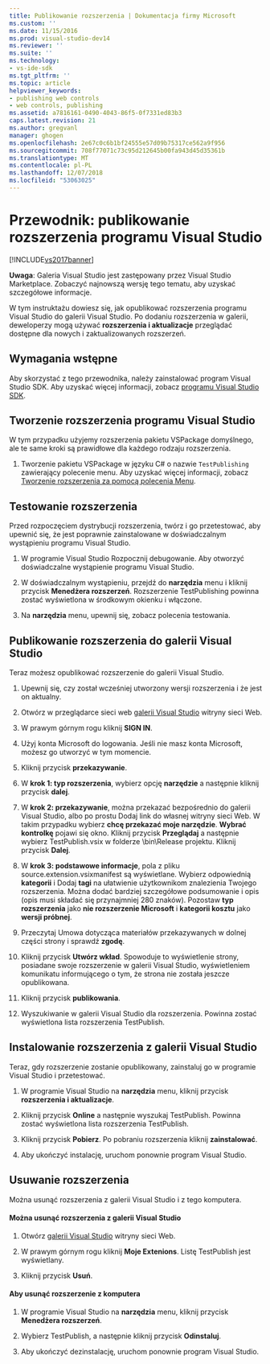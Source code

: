 ```yaml
---
title: Publikowanie rozszerzenia | Dokumentacja firmy Microsoft
ms.custom: ''
ms.date: 11/15/2016
ms.prod: visual-studio-dev14
ms.reviewer: ''
ms.suite: ''
ms.technology:
- vs-ide-sdk
ms.tgt_pltfrm: ''
ms.topic: article
helpviewer_keywords:
- publishing web controls
- web controls, publishing
ms.assetid: a7816161-0490-4043-86f5-0f7331ed83b3
caps.latest.revision: 21
ms.author: gregvanl
manager: ghogen
ms.openlocfilehash: 2e67c0c6b1bf24555e57d09b75317ce562a9f956
ms.sourcegitcommit: 708f77071c73c95d212645b00fa943d45d35361b
ms.translationtype: MT
ms.contentlocale: pl-PL
ms.lasthandoff: 12/07/2018
ms.locfileid: "53063025"
---
```

# <a name="walkthrough-publishing-a-visual-studio-extension"></a>Przewodnik: publikowanie rozszerzenia programu Visual Studio
[!INCLUDE[vs2017banner](../includes/vs2017banner.md)]

**Uwaga**: Galeria Visual Studio jest zastępowany przez Visual Studio Marketplace. Zobaczyć najnowszą wersję tego tematu, aby uzyskać szczegółowe informacje.


W tym instruktażu dowiesz się, jak opublikować rozszerzenia programu Visual Studio do galerii Visual Studio. Po dodaniu rozszerzenia w galerii, deweloperzy mogą używać **rozszerzenia i aktualizacje** przeglądać dostępne dla nowych i zaktualizowanych rozszerzeń.

## <a name="prerequisites"></a>Wymagania wstępne
 Aby skorzystać z tego przewodnika, należy zainstalować program Visual Studio SDK. Aby uzyskać więcej informacji, zobacz [programu Visual Studio SDK](../extensibility/visual-studio-sdk.md).

## <a name="create-a-visual-studio-extension"></a>Tworzenie rozszerzenia programu Visual Studio
 W tym przypadku użyjemy rozszerzenia pakietu VSPackage domyślnego, ale te same kroki są prawidłowe dla każdego rodzaju rozszerzenia.

1.  Tworzenie pakietu VSPackage w języku C# o nazwie `TestPublishing` zawierający polecenie menu. Aby uzyskać więcej informacji, zobacz [Tworzenie rozszerzenia za pomocą polecenia Menu](../extensibility/creating-an-extension-with-a-menu-command.md).

## <a name="test-the-extension"></a>Testowanie rozszerzenia
 Przed rozpoczęciem dystrybucji rozszerzenia, twórz i go przetestować, aby upewnić się, że jest poprawnie zainstalowane w doświadczalnym wystąpieniu programu Visual Studio.

1.  W programie Visual Studio Rozpocznij debugowanie. Aby otworzyć doświadczalne wystąpienie programu Visual Studio.

2.  W doświadczalnym wystąpieniu, przejdź do **narzędzia** menu i kliknij przycisk **Menedżera rozszerzeń**. Rozszerzenie TestPublishing powinna zostać wyświetlona w środkowym okienku i włączone.

3.  Na **narzędzia** menu, upewnij się, zobacz polecenia testowania.

## <a name="publish-the-extension-to-the-visual-studio-gallery"></a>Publikowanie rozszerzenia do galerii Visual Studio
 Teraz możesz opublikować rozszerzenie do galerii Visual Studio.

1.  Upewnij się, czy został wcześniej utworzony wersji rozszerzenia i że jest on aktualny.

2.  Otwórz w przeglądarce sieci web [galerii Visual Studio](http://go.microsoft.com/fwlink/?LinkId=194329) witryny sieci Web.

3.  W prawym górnym rogu kliknij **SIGN IN**.

4.  Użyj konta Microsoft do logowania. Jeśli nie masz konta Microsoft, możesz go utworzyć w tym momencie.

5.  Kliknij przycisk **przekazywanie**.

6.  W **krok 1: typ rozszerzenia**, wybierz opcję **narzędzie** a następnie kliknij przycisk **dalej**.

7.  W **krok 2: przekazywanie**, można przekazać bezpośrednio do galerii Visual Studio, albo po prostu Dodaj link do własnej witryny sieci Web. W takim przypadku wybierz **chcę przekazać moje narzędzie**. **Wybrać kontrolkę** pojawi się okno. Kliknij przycisk **Przeglądaj** a następnie wybierz TestPublish.vsix w folderze \bin\Release projektu. Kliknij przycisk **Dalej**.

8.  W **krok 3: podstawowe informacje**, pola z pliku source.extension.vsixmanifest są wyświetlane. Wybierz odpowiednią **kategorii** i Dodaj **tagi** na ułatwienie użytkownikom znalezienia Twojego rozszerzenia. Można dodać bardziej szczegółowe podsumowanie i opis (opis musi składać się przynajmniej 280 znaków). Pozostaw **typ rozszerzenia** jako **nie rozszerzenie Microsoft** i **kategorii kosztu** jako **wersji próbnej**.

9. Przeczytaj Umowa dotycząca materiałów przekazywanych w dolnej części strony i sprawdź **zgodę**.

10. Kliknij przycisk **Utwórz wkład**. Spowoduje to wyświetlenie strony, posiadane swoje rozszerzenie w galerii Visual Studio, wyświetleniem komunikatu informującego o tym, że strona nie została jeszcze opublikowana.

11. Kliknij przycisk **publikowania**.

12. Wyszukiwanie w galerii Visual Studio dla rozszerzenia. Powinna zostać wyświetlona lista rozszerzenia TestPublish.

## <a name="install-the-extension-from-the-visual-studio-gallery"></a>Instalowanie rozszerzenia z galerii Visual Studio
 Teraz, gdy rozszerzenie zostanie opublikowany, zainstaluj go w programie Visual Studio i przetestować.

1.  W programie Visual Studio na **narzędzia** menu, kliknij przycisk **rozszerzenia i aktualizacje**.

2.  Kliknij przycisk **Online** a następnie wyszukaj TestPublish. Powinna zostać wyświetlona lista rozszerzenia TestPublish.

3.  Kliknij przycisk **Pobierz**. Po pobraniu rozszerzenia kliknij **zainstalować**.

4.  Aby ukończyć instalację, uruchom ponownie program Visual Studio.

## <a name="removing-the-extension"></a>Usuwanie rozszerzenia
 Można usunąć rozszerzenia z galerii Visual Studio i z tego komputera.

#### <a name="to-remove-the-extension-from-the-visual-studio-gallery"></a>Można usunąć rozszerzenia z galerii Visual Studio

1.  Otwórz [galerii Visual Studio](http://go.microsoft.com/fwlink/?LinkId=194329) witryny sieci Web.

2.  W prawym górnym rogu kliknij **Moje Extenions**. Listę TestPublish jest wyświetlany.

3.  Kliknij przycisk **Usuń**.

#### <a name="to-remove-the-extension-from-your-computer"></a>Aby usunąć rozszerzenie z komputera

1.  W programie Visual Studio na **narzędzia** menu, kliknij przycisk **Menedżera rozszerzeń**.

2.  Wybierz TestPublish, a następnie kliknij przycisk **Odinstaluj**.

3.  Aby ukończyć dezinstalację, uruchom ponownie program Visual Studio.
